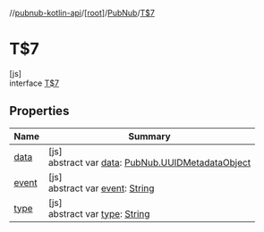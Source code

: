 //[pubnub-kotlin-api](../../../../index.md)/[[root]](../../index.md)/[PubNub](../index.md)/[T$7](index.md)

# T$7

[js]\
interface [T$7](index.md)

## Properties

| Name | Summary |
|---|---|
| [data](data.md) | [js]<br>abstract var [data](data.md): [PubNub.UUIDMetadataObject](../-u-u-i-d-metadata-object/index.md) |
| [event](event.md) | [js]<br>abstract var [event](event.md): [String](https://kotlinlang.org/api/latest/jvm/stdlib/kotlin-stdlib/kotlin/-string/index.html) |
| [type](type.md) | [js]<br>abstract var [type](type.md): [String](https://kotlinlang.org/api/latest/jvm/stdlib/kotlin-stdlib/kotlin/-string/index.html) |
